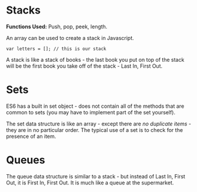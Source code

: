 # Stacks

**Functions Used:** Push, pop, peek, length.

An array can be used to create a stack in Javascript.

```
var letters = []; // this is our stack
```

A stack is like a stack of books - the last book you put on top of the stack will be the first book you take off of the stack - Last In, First Out.

# Sets

ES6 has a built in set object - does not contain all of the methods that are common to sets (you may have to implement part of the set yourself).

The set data structure is like an array - except there are *no duplicate items* - they are in no particular order. The typical use of a set is to check for the presence of an item.

# Queues

The queue data structure is similar to a stack - but instead of Last In, First Out, it is First In, First Out. It is much like a queue at the supermarket.

